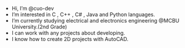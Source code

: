 - Hi, I’m @cuo-dev
- I’m interested in C , C++ , C# , Java and Python languages.
- I’m currently studying electrical and electronics engineering @MCBU University.(2nd Grade)
- I can work with any projects about developing.
- I know how to create 2D projects with AutoCAD.
 

<!---
cuo-dev/cuo-dev is a ✨ special ✨ repository because its `README.md` (this file) appears on your GitHub profile.
You can click the Preview link to take a look at your changes.
--->
